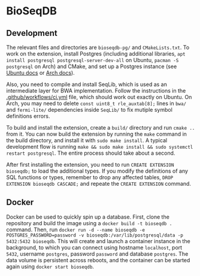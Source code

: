 # BioSeqDB

## Development

The relevant files and directories are `bioseqdb-pg/` and `CMakeLists.txt`. To work on the extension, install Postgres (including additional libraries, `apt install postgresql postgresql-server-dev-all` on Ubuntu, `pacman -S postgresql` on Arch) and CMake, and set up a Postgres instance (see [Ubuntu docs](https://ubuntu.com/server/docs/databases-postgresql) or [Arch docs](https://wiki.archlinux.org/title/PostgreSQL)).

Also, you need to compile and install SeqLib, which is used as an intermediate layer for BWA implementation. Follow the instructions in the [.github/workflows/ci.yml](.github/workflows/ci.yml) file, which should work out exactly on Ubuntu. On Arch, you may need to delete `const uint8_t rle_auxtab[8];` lines in `bwa/` and `fermi-lite/` dependencies inside `SeqLib/` to fix mutiple symbol definitions errors.

To build and install the extension, create a `build/` directory and run `cmake ..` from it. You can now build the extension by running the `make` command in the build directory, and install it with `sudo make install`. A typical development flow is running `make && sudo make install && sudo systemctl restart postgresql`. The entire process should take about a second.

After first installing the extension, you need to run `CREATE EXTENSION bioseqdb;` to load the additional types. If you modify the definitions of any SQL functions or types, remember to drop any affected tables, `DROP EXTENSION bioseqdb CASCADE;` and repeate the `CREATE EXTENSION` command.

## Docker

Docker can be used to quickly spin up a database. First, clone the repository and build the image using a `docker build -t bioseqdb .` command. Then, run `docker run -d --name bioseqdb -e POSTGRES_PASSWORD=password -v bioseqdb:/var/lib/postgresql/data -p 5432:5432 bioseqdb`. This will create and launch a container instance in the background, to which you can connect using hostname `localhost`, port `5432`, username `postgres`, password `password` and database `postgres`. The data volume is persistent across reboots, and the container can be started again using `docker start bioseqdb`.
